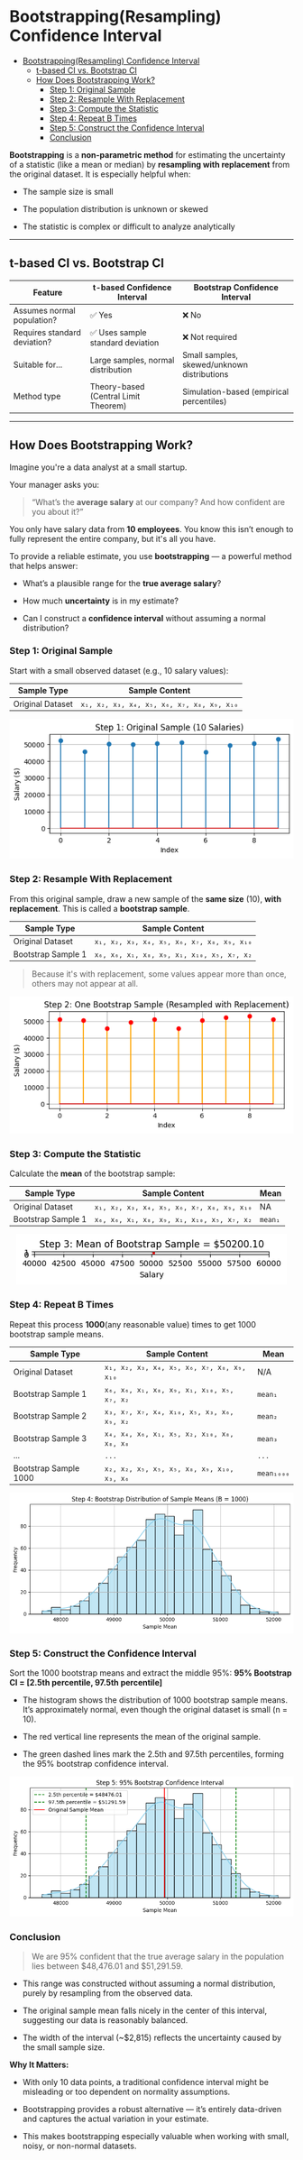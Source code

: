 # Bootstrapping(Resampling) Confidence Interval

- [Bootstrapping(Resampling) Confidence Interval](#bootstrappingresampling-confidence-interval)
  - [t-based CI vs. Bootstrap CI](#t-based-ci-vs-bootstrap-ci)
  - [How Does Bootstrapping Work?](#how-does-bootstrapping-work)
    - [Step 1: Original Sample](#step-1-original-sample)
    - [Step 2: Resample With Replacement](#step-2-resample-with-replacement)
    - [Step 3: Compute the Statistic](#step-3-compute-the-statistic)
    - [Step 4: Repeat B Times](#step-4-repeat-b-times)
    - [Step 5: Construct the Confidence Interval](#step-5-construct-the-confidence-interval)
    - [Conclusion](#conclusion)

**Bootstrapping** is a **non-parametric method** for estimating the uncertainty of a statistic (like a mean or median) by **resampling with replacement** from the original dataset. It is especially helpful when:

- The sample size is small

- The population distribution is unknown or skewed

- The statistic is complex or difficult to analyze analytically

---

## t-based CI vs. Bootstrap CI

| Feature                          | t-based Confidence Interval            | Bootstrap Confidence Interval           |
|----------------------------------|----------------------------------------|------------------------------------------|
| Assumes normal population?       | ✅ Yes                                  | ❌ No                                     |
| Requires standard deviation?     | ✅ Uses sample standard deviation       | ❌ Not required                           |
| Suitable for...                  | Large samples, normal distribution     | Small samples, skewed/unknown distributions |
| Method type                      | Theory-based (Central Limit Theorem)   | Simulation-based (empirical percentiles) |

---

## How Does Bootstrapping Work?

Imagine you're a data analyst at a small startup.

Your manager asks you:

> “What’s the **average salary** at our company? And how confident are you about it?”

You only have salary data from **10 employees**. You know this isn’t enough to fully represent the entire company, but it's all you have.

To provide a reliable estimate, you use **bootstrapping** — a powerful method that helps answer:

- What’s a plausible range for the **true average salary**?

- How much **uncertainty** is in my estimate?

- Can I construct a **confidence interval** without assuming a normal distribution?

### Step 1: Original Sample

Start with a small observed dataset (e.g., 10 salary values):

| Sample Type        | Sample Content                                  |
|--------------------|--------------------------------------------------|
| Original Dataset   | `x₁, x₂, x₃, x₄, x₅, x₆, x₇, x₈, x₉, x₁₀`        |

<div align="center">
    <img src="./images/bootstrap1.png" alt="confidence-interval" />
</div>

### Step 2: Resample With Replacement

From this original sample, draw a new sample of the **same size** (10), **with replacement**. This is called a **bootstrap sample**.

| Sample Type        | Sample Content                                  |
|--------------------|--------------------------------------------------|
| Original Dataset   | `x₁, x₂, x₃, x₄, x₅, x₆, x₇, x₈, x₉, x₁₀`        |
| Bootstrap Sample 1 | `x₆, x₆, x₁, x₈, x₉, x₁, x₁₀, x₅, x₇, x₂`        |

> Because it's with replacement, some values appear more than once, others may not appear at all.

<div align="center">
    <img src="./images/bootstrap2.png" alt="confidence-interval" />
</div>

### Step 3: Compute the Statistic

Calculate the **mean** of the bootstrap sample:

| Sample Type        | Sample Content                                   | Mean       |
|--------------------|---------------------------------------------------|------------|
| Original Dataset   | `x₁, x₂, x₃, x₄, x₅, x₆, x₇, x₈, x₉, x₁₀`         | NA  |
| Bootstrap Sample 1 | `x₆, x₆, x₁, x₈, x₉, x₁, x₁₀, x₅, x₇, x₂`         | `mean₁`    |

<div align="center">
    <img src="./images/bootstrap3.png" alt="confidence-interval" />
</div>

### Step 4: Repeat B Times

Repeat this process **1000**(any reasonable value) times to get 1000 bootstrap sample means.

| Sample Type          | Sample Content                                   | Mean       |
|----------------------|---------------------------------------------------|------------|
| Original Dataset     | `x₁, x₂, x₃, x₄, x₅, x₆, x₇, x₈, x₉, x₁₀`         | N/A        |
| Bootstrap Sample 1   | `x₆, x₆, x₁, x₈, x₉, x₁, x₁₀, x₅, x₇, x₂`         | `mean₁`    |
| Bootstrap Sample 2   | `x₃, x₇, x₇, x₄, x₁₀, x₅, x₃, x₆, x₉, x₂`         | `mean₂`    |
| Bootstrap Sample 3   | `x₄, x₄, x₆, x₁, x₅, x₂, x₁₀, x₈, x₈, x₈`         | `mean₃`    |
| ...                  | `...`                                             | `...`      |
| Bootstrap Sample 1000| `x₂, x₂, x₅, x₅, x₅, x₈, x₉, x₁₀, x₃, x₆`         | `mean₁₀₀₀` |

<div align="center">
    <img src="./images/bootstrap4.png" alt="confidence-interval" />
</div>

### Step 5: Construct the Confidence Interval

Sort the 1000 bootstrap means and extract the middle 95%: **95% Bootstrap CI = [2.5th percentile, 97.5th percentile]**

- The histogram shows the distribution of 1000 bootstrap sample means. It’s approximately normal, even though the original dataset is small (n = 10).

- The red vertical line represents the mean of the original sample.

- The green dashed lines mark the 2.5th and 97.5th percentiles, forming the 95% bootstrap confidence interval.

<div align="center">
    <img src="./images/bootstrap5.png" alt="confidence-interval" />
</div>

### Conclusion

> We are 95% confident that the true average salary in the population lies between $48,476.01 and $51,291.59.

- This range was constructed without assuming a normal distribution, purely by resampling from the observed data.

- The original sample mean falls nicely in the center of this interval, suggesting our data is reasonably balanced.

- The width of the interval (~$2,815) reflects the uncertainty caused by the small sample size.

**Why It Matters:**

- With only 10 data points, a traditional confidence interval might be misleading or too dependent on normality assumptions.

- Bootstrapping provides a robust alternative — it’s entirely data-driven and captures the actual variation in your estimate.

- This makes bootstrapping especially valuable when working with small, noisy, or non-normal datasets.